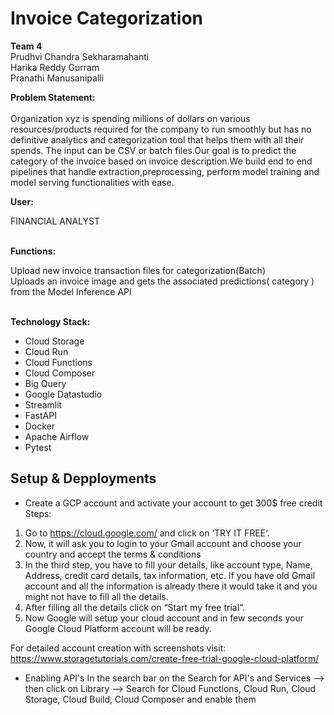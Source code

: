 # Invoice Categorization

**Team 4**<br>
Prudhvi Chandra Sekharamahanti<br>
Harika Reddy Gurram<br>
Pranathi Manusanipalli<br>

**Problem Statement:**<br><br>
Organization xyz is spending millions of dollars on various resources/products required for the company to run smoothly but has no definitive analytics and categorization tool that helps them with all their spends. The input can be CSV or batch files.Our goal is to predict the category of the invoice based on invoice description.We build end to end pipelines that handle extraction,preprocessing, perform model training and model serving functionalities with ease.

**User:**<br>

FINANCIAL ANALYST<br><br>

**Functions:**<br>

Upload new invoice transaction files for categorization(Batch)<br>
Uploads an invoice image and gets the associated predictions( category ) from the Model Inference API<br><br>

**Technology Stack:**<br>

- Cloud Storage
- Cloud Run
- Cloud Functions
- Cloud Composer
- Big Query
- Google Datastudio
- Streamlit
- FastAPI
- Docker
- Apache Airflow
- Pytest

## Setup & Depployments

- Create a GCP account and activate your account to get 300$ free credit<br>
Steps:
1. Go to https://cloud.google.com/ and click on ‘TRY IT FREE‘.<br>
2. Now, it will ask you to login to your Gmail account and choose your country and accept the terms & conditions<br>
3. In the third step, you have to fill your details, like account type, Name, Address, credit card details, tax information, etc. If you have old Gmail account and all the information is already there it would take it and you might not have to fill all the details.<br>
4. After filling all the details click on “Start my free trial“.<br>
5. Now Google will setup your cloud account and in few seconds your Google Cloud Platform account will be ready.<br>

For detailed account creation with screenshots visit: https://www.storagetutorials.com/create-free-trial-google-cloud-platform/<br>

- Enabling API's
  In the search bar on the Search for API's and Services --> then click on Library --> Search for Cloud Functions, Cloud Run, Cloud Storage, Cloud Build, Cloud Composer and enable them

